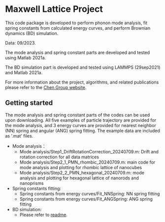 # Maxwell Lattice Project

This code package is developed to perform phonon mode analysis, fit spring constants from calculated energy curves, and perform Brownian dynamics (BD) simulation.

Data: 09/2023.

The mode analysis and spring constant parts are developed and tested using Matlab 2021a.  

The BD simulation part is developed and tested using LAMMPS (29sep2021) and Matlab 2021a.

For more information about the project, algorithms, and related publications please refer to the [Chen Group website](https://chenlab.matse.illinois.edu/).  


## Getting started

The mode analysis and spring constant parts of the codes can be used upon downloading. All five examples of particle trajectory are provided for the mode analysis, and 3 energy curves are provided for nearest neighbor (NN) spring and angular (ANG) spring fitting. The example data are included as '.mat' files.
- Mode analysis：
  - Mode analysis/Step1_DriftRotationCorrection_20240709.m: Drift and rotation correction for all data matrices
  - Mode analysis/Step2_1_PMN_rhombic_20240709.m: main code for mode analysis and plotting for rhombic lattice of nanocubes
  - Mode analysis/Step2_2_PMN_hexagonal_20240709.m: mode analysis and plotting for hexagonal lattice of nanorods and nanoprisms
- Spring constants fitting:
  - Spring constants from energy curves/Fit_NNSpring: NN spring fitting
  - Spring constants from energy curves/Fit_ANGSpring: ANG spring fitting
- BD simulation:
  - Please refer to [readme](https://github.com/chenlabUIUC/MaxwellLattice/blob/main/Brownian%20dynamics%20simulation/Readme.md).
